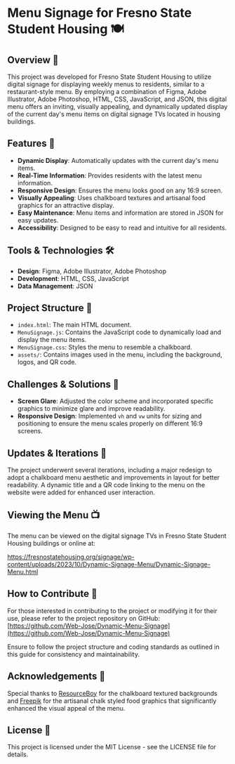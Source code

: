 # Menu Signage for Fresno State Student Housing 🍽️

## Overview 📝

This project was developed for Fresno State Student Housing to utilize digital signage for displaying weekly menus to residents, similar to a restaurant-style menu. By employing a combination of Figma, Adobe Illustrator, Adobe Photoshop, HTML, CSS, JavaScript, and JSON, this digital menu offers an inviting, visually appealing, and dynamically updated display of the current day's menu items on digital signage TVs located in housing buildings.

## Features 🌟

- **Dynamic Display**: Automatically updates with the current day's menu items.
- **Real-Time Information**: Provides residents with the latest menu information.
- **Responsive Design**: Ensures the menu looks good on any 16:9 screen.
- **Visually Appealing**: Uses chalkboard textures and artisanal food graphics for an attractive display.
- **Easy Maintenance**: Menu items and information are stored in JSON for easy updates.
- **Accessibility**: Designed to be easy to read and intuitive for all residents.

## Tools & Technologies 🛠️

- **Design**: Figma, Adobe Illustrator, Adobe Photoshop
- **Development**: HTML, CSS, JavaScript
- **Data Management**: JSON

## Project Structure 📁

- `index.html`: The main HTML document.
- `MenuSignage.js`: Contains the JavaScript code to dynamically load and display the menu items.
- `MenuSignage.css`: Styles the menu to resemble a chalkboard.
- `assets/`: Contains images used in the menu, including the background, logos, and QR code.

## Challenges & Solutions 🧠

- **Screen Glare**: Adjusted the color scheme and incorporated specific graphics to minimize glare and improve readability.
- **Responsive Design**: Implemented `vh` and `vw` units for sizing and positioning to ensure the menu scales properly on different 16:9 screens.

## Updates & Iterations 🔄

The project underwent several iterations, including a major redesign to adopt a chalkboard menu aesthetic and improvements in layout for better readability. A dynamic title and a QR code linking to the menu on the website were added for enhanced user interaction.

## Viewing the Menu 📺

The menu can be viewed on the digital signage TVs in Fresno State Student Housing buildings or online at:

<https://fresnostatehousing.org/signage/wp-content/uploads/2023/10/Dynamic-Signage-Menu/Dynamic-Signage-Menu.html>

## How to Contribute 🤝

For those interested in contributing to the project or modifying it for their use, please refer to the project repository on GitHub:
[https://github.com/Web-Jose/Dynamic-Menu-Signage](https://github.com/Web-Jose/Dynamic-Menu-Signage)

Ensure to follow the project structure and coding standards as outlined in this guide for consistency and maintainability.

## Acknowledgements 🙏

Special thanks to [ResourceBoy](https://resourceboy.com/textures/) for the chalkboard textured backgrounds and [Freepik](https://www.freepik.com/) for the artisanal chalk styled food graphics that significantly enhanced the visual appeal of the menu.

## License 📜

This project is licensed under the MIT License - see the LICENSE file for details.
